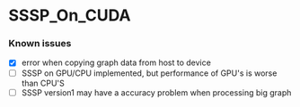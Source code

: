 # SSSP_On_CUDA


### Known issues
- [x] error when copying graph data from host to device
- [ ] SSSP on GPU/CPU implemented, but performance of GPU's is worse than CPU'S
- [ ] SSSP version1 may have a accuracy problem when processing big graph